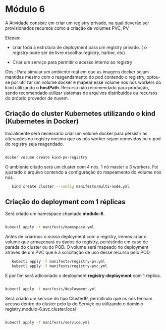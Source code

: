 # Módulo 6

A Atividade consiste em criar um registry privado, na qual deverão ser provisionados recursos como a criação de volumes PVC, PV



Etapas: 
- criar toda a estrutura de deployment para um registry privado. ( o registry pode ser de livre escolha: registry, harbor, etc)

- Criar um serviço para permitir o acesso interno ao registry
  
Obs.: Para simular um ambiente real em que as imagens docker sejam mantidas mesmo com o reagendamento do pod contendo o registry, optou-se por utilizar um volume docker e mapear esse volume nos nós workers do kind utilizando o **hostPath**. Recurso não recomendado para produção, sendo recomendado utilizar sistemas de arquivos distribuídos ou recursos do próprio provedor de nuvem.

## Criação do cluster Kubernetes utilizando o **kind** (Kubernetes in Docker)

Inicialmente será necessário criar um volume docker para persistir as alterações no registry mesmo que os nós worker sejam removidos ou o pod do registry seja reagendado.

```bash

docker volume create kind-pv-registry

```

O ambiente criado será um cluster com 4 nós. 1 nó master e 3 workers. Foi ajustado o arquivo contendo a configuração do mapeamento do volume nos nós.

```bash
   kind create cluster --config manifests/multi-node.yml
```

## Criação do deployment com 1 réplicas

Será criado um namespace chamado **modulo-6**.

```bash

kubectl apply -f manifests/namespace.yml

```

Antes de criarmos o nosso deployment com o registry, iremos criar o volume que armazenará os dados do registry, persistindo em caso de parada do cluster ou do POD. O volume será mapeado no deployment através de um PVC que é a solicitação de uso desse recurso pelo POD.

```bash
   kubectl apply -f manifests/registry-pv.yml
   kubectl apply -f manifests/registry-pvc.yml
```


E por fim será adicionado o deployment **registry-deployment** com 1 réplica.

```bash

kubectl apply -f manifests/deployment.yml

```

Será criado um service do tipo ClusterIP, permitindo que os nós tenham acesso dentro do cluster pelo Ip do Serviço ou utilizando o domínio registry.modulo-6.svc.cluster.local

```bash

kubectl apply -f manifests/service.yml

```

